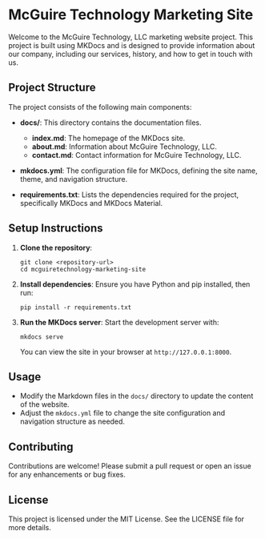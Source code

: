 # McGuire Technology Marketing Site

Welcome to the McGuire Technology, LLC marketing website project. This project is built using MKDocs and is designed to provide information about our company, including our services, history, and how to get in touch with us.

## Project Structure

The project consists of the following main components:

- **docs/**: This directory contains the documentation files.
  - **index.md**: The homepage of the MKDocs site.
  - **about.md**: Information about McGuire Technology, LLC.
  - **contact.md**: Contact information for McGuire Technology, LLC.

- **mkdocs.yml**: The configuration file for MKDocs, defining the site name, theme, and navigation structure.

- **requirements.txt**: Lists the dependencies required for the project, specifically MKDocs and MKDocs Material.

## Setup Instructions

1. **Clone the repository**:
   ```
   git clone <repository-url>
   cd mcguiretechnology-marketing-site
   ```

2. **Install dependencies**:
   Ensure you have Python and pip installed, then run:
   ```
   pip install -r requirements.txt
   ```

3. **Run the MKDocs server**:
   Start the development server with:
   ```
   mkdocs serve
   ```
   You can view the site in your browser at `http://127.0.0.1:8000`.

## Usage

- Modify the Markdown files in the `docs/` directory to update the content of the website.
- Adjust the `mkdocs.yml` file to change the site configuration and navigation structure as needed.

## Contributing

Contributions are welcome! Please submit a pull request or open an issue for any enhancements or bug fixes.

## License

This project is licensed under the MIT License. See the LICENSE file for more details.